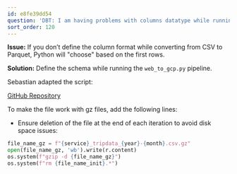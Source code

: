 ```yaml
---
id: e8fe39dd54
question: 'DBT: I am having problems with columns datatype while running DBT/BigQuery'
sort_order: 120
---
```


**Issue:** If you don’t define the column format while converting from CSV to Parquet, Python will "choose" based on the first rows.

**Solution:** Define the schema while running the `web_to_gcp.py` pipeline.

Sebastian adapted the script:

[GitHub Repository](https://github.com/sebastian2296/data-engineering-zoomcamp/blob/main/week_4_analytics_engineering/web_to_gcs.py)

To make the file work with gz files, add the following lines:

- Ensure deletion of the file at the end of each iteration to avoid disk space issues:

```python
file_name_gz = f"{service}_tripdata_{year}-{month}.csv.gz"
open(file_name_gz, 'wb').write(r.content)
os.system(f"gzip -d {file_name_gz}")
os.system(f"rm {file_name_init}.*")
```